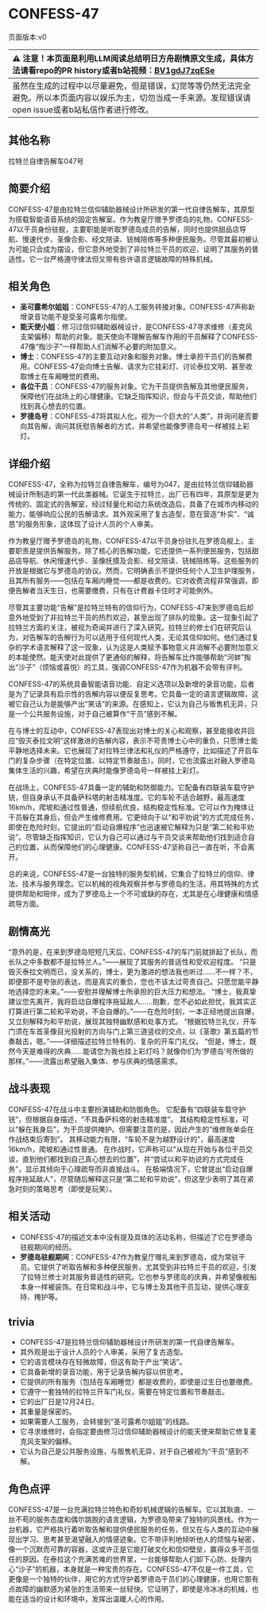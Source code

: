 # CONFESS-47
页面版本:v0
 

| :warning: 注意！本页面是利用LLM阅读总结明日方舟剧情原文生成，具体方法请看repo的PR history或者b站视频：[BV1gdJ7zqESe](https://www.bilibili.com/video/BV1gdJ7zqESe/)         |
|:----------------------------|
| 虽然在生成的过程中以尽量避免，但是错误，幻觉等等仍然无法完全避免。所以本页面内容以娱乐为主，切勿当成一手来源。发现错误请open issue或者b站私信作者进行修改。|



## 其他名称
拉特兰自律告解车047号
## 简要介绍
CONFESS-47是由拉特兰信仰辅助器械设计所研发的第一代自律告解车，其原型为搭载智能语音系统的固定告解室。作为教皇厅赠予罗德岛的礼物，CONFESS-47以干员身份驻舰，主要职能是听取罗德岛成员的告解，同时也提供甜品店导航、慢速代步、圣像合影、经文陪读、铳械陪练等多种便民服务。尽管其最初被认为可能只会成为摆设，但它意外地受到了非拉特兰干员的欢迎，证明了其服务的普适性。它一台严格遵守律法但又带有些许语言逻辑故障的特殊机械。
## 相关角色
-   **圣可露希尔姐姐**：CONFESS-47的人工服务转接对象。CONFESS-47声称新增录音功能不是受圣可露希尔指使。
-   **能天使小姐**：修习过信仰辅助器械设计，是CONFESS-47寻求维修（麦克风支架偏移）帮助的对象。能天使向不理解告解车作用的干员解释了CONFESS-47像“掏沙子”一样帮助人们消解不必要的附加意义。
-   **博士**：CONFESS-47的主要互动对象和服务对象。博士承担干员们的告解费用。CONFESS-47会向博士告解、请求为它挂彩灯、讨论泰拉文明、甚至收取博士在车厢睡觉的费用。
-   **各位干员**：CONFESS-47的服务对象。它为干员提供告解及其他便民服务，保障他们在战场上的心理健康。它缺乏指挥知识，但会与干员交谈，帮助他们找到真心想去的位置。
-   **罗德岛号**：CONFESS-47将其拟人化，视为一个巨大的“人类”，并询问是否要向其告解，询问其抚慰告解者的方式，并希望也能像罗德岛号一样被挂上彩灯。
## 详细介绍
CONFESS-47，全称为拉特兰自律告解车，编号为047，是由拉特兰信仰辅助器械设计所制造的第一代此类器械。它诞生于拉特兰，出厂已有四年，其原型是更为传统的、固定式的告解室，经过轻量化和动力系统改造后，具备了在城市内移动的能力，能够响应公民的告解请求。其外观采用了复古造型，意在营造“朴实”、“诚恳”的服务形象，这体现了设计人员的个人审美。

作为教皇厅赠予罗德岛的礼物，CONFESS-47以干员身份驻扎在罗德岛舰上，主要职责是提供告解服务。除了核心的告解功能，它还提供一系列便民服务，包括甜品店导航、休闲慢速代步、圣像抚摸及合影、经文陪读、铳械陪练等。这些服务的开放是根据它与罗德岛的协议。然而，它明确表示不提供任何个人卫生护理服务，且其所有服务——包括在车厢内睡觉——都是收费的。它对收费流程非常强调，即便告解者当天生日，也需要缴费，只有在计费器卡住时才可能例外。

尽管其主要功能“告解”是拉特兰特有的信仰行为，CONFESS-47来到罗德岛后却意外地受到了非拉特兰干员的热烈欢迎，甚至出现了排队的现象。这一现象引起了拉特兰方面的关注，被视为奇闻并进行了深入研究。拉特兰的修士们在研究后认为，对告解车的告解行为可以适用于任何现代人类，无论其信仰如何。他们通过复杂的学术语言解释了这一现象，认为这是人类赋予事物意义并消解不必要附加意义的本能使然。能天使对此提供了更通俗的解释，将告解车比作能够帮助“河蚌”掏出“沙子”（烦恼或喜悦）的工具，强调CONFESS-47作为机器不会带有评判。

CONFESS-47的系统具备智能语音功能、自定义选项以及新增的录音功能，后者是为了记录具有启示性的告解内容以便反复思考。它具备一定的语言逻辑故障，这被它自己认为是能够产出“笑话”的来源。在感知上，它认为自己与贩售机无异，只是一个公共服务设施，对于自己被算作“干员”感到不解。

在与博士的互动中，CONFESS-47表现出对博士的关心和观察，甚至能接收并回应“毁灭泰拉文明”这样激进的告解内容，表示不苛责博士心中的重负，只愿博士能平静地选择未来。它也展现了对拉特兰律法和礼仪的严格遵守，比如描述了开启车门的复杂步骤（在特定位置、以特定节奏敲击）。同时，它也流露出对融入罗德岛集体生活的兴趣，希望在庆典时能像罗德岛号一样被挂上彩灯。

在战场上，CONFESS-47具备一定的辅助和防御能力。它配备有四联装车载守护铳，但自身承认不具备萨科塔的射击精准度。它的车轮不适合越野，最高速度16km/h，爬坡和通过性普通，但续航优良，结构稳定性标准。它可以作为掩体让干员躲在其身后，但会产生维修费用。它更倾向于以“和平劝说”的方式完成任务，即使在危险时刻，它提出的“启动自爆程序”也迅速被它解释为只是“第二轮和平劝说”。尽管缺乏指挥知识，它认为自己可以通过与干员交谈来帮助他们找到适合自己的位置，从而保障他们的心理健康。CONFESS-47坚称自己一直在听，不会离开。

总的来说，CONFESS-47是一台独特的服务型机械，它集合了拉特兰的信仰、律法、技术与服务理念。它以机械的视角观察并参与罗德岛的生活，用其特殊的方式提供帮助和陪伴，成为了罗德岛上一个不可或缺的存在，尤其是在心理健康和情感疏导方面。
## 剧情高光
“意外的是，在来到罗德岛短短几天后，CONFESS-47的车门前就排起了长队，而长队之中多数都不是拉特兰人。”——展现了其服务的普适性和受欢迎程度。
“只是毁灭泰拉文明而已，没关系的，博士，更为激进的想法我也听过......不一样？不，即便那不是夸张的表达，而是真实的重负，您也不该太过苛责自己。只愿您能平静地选择您的未来。”——安慰并理解博士所承担的巨大压力和想法。
“博士，我真挚建议您先离开，我将启动自爆程序拖延敌人......抱歉，您不必如此担忧，我其实正打算进行第二轮和平劝说，不会自爆的。”——在危险时刻，一本正经地提出自爆，又立刻解释为和平劝说，展现其独特幽默感和处事方式。
“根据拉特兰礼仪，开车门须在车首圣像目光投射的方向与门上第三道竖纹的交点，以《圣歌》第五篇的节奏敲击，嗯。”——详细描述拉特兰特有的、复杂的开车门礼仪。
“但是，博士，既然今天是难得的庆典......能请您为我也挂上彩灯吗？就像你们为‘罗德岛’号所做的那样。”——流露出希望融入集体、参与庆典的情感需求。
## 战斗表现
CONFESS-47在战斗中主要扮演辅助和防御角色。
它配备有“四联装车载守护铳”，但根据自身描述，“不具备萨科塔的射击精准度”。
其结构稳定性标准，可以“躲在我身后”，为干员提供掩护。但需要注意的是，因此产生的“维修账单会在作战结束后寄到”。
其移动能力有限，“车轮不是为越野设计的”，最高速度16km/h，爬坡和通过性普通。
在作战时，它声称可以“从现在开始与各位干员交谈，直到他们都找到自己真心想去的位置”，并“尝试以和平劝说的方式完成任务”，显示其倾向于心理疏导而非直接战斗。
在极端情况下，它曾提出“启动自爆程序拖延敌人”，尽管随后解释这只是“第二轮和平劝说”，但这至少表明了其在紧急时刻的策略思考（即使是玩笑）。
## 相关活动
-   CONFESS-47的描述文本中没有提及具体的活动名称，但描述了它在罗德岛驻舰期间的经历。
-   **罗德岛驻舰期间**：CONFESS-47作为教皇厅赠礼来到罗德岛，成为常驻干员。它提供了听取告解和多种便民服务，尤其受到非拉特兰干员的欢迎，引发了拉特兰修士对其服务普适性的研究。它也参与罗德岛的庆典，并希望像舰船本身一样被装饰。在日常和战斗中，它与博士及其他干员互动，提供心理支持、掩护等。
## trivia
*   CONFESS-47是拉特兰信仰辅助器械设计所研发的第一代自律告解车。
*   其外观是出于设计人员的个人审美，采用了复古造型。
*   它的语言模块存在轻微故障，但这有助于产出“笑话”。
*   它具备新增的录音功能，用于记录告解内容以供思考。
*   它提供的所有服务（包括在车厢睡觉）都是收费的，即使是过生日也要缴费。
*   它遵守一套独特的拉特兰开车门礼仪，需要在特定位置和节奏敲击。
*   它的出厂日是12月24日。
*   其重量是保密的。
*   如果需要人工服务，会转接到“圣可露希尔姐姐”的线路。
*   它寻求维修时，会指定要由修习过信仰辅助器械设计的能天使来帮助它修复麦克风支架的偏移。
*   它认为自己是公共服务设施，与贩售机无异，对于自己被视为“干员”感到不解。
## 角色点评
CONFESS-47是一台充满拉特兰特色和奇妙机械逻辑的告解车。它以其耿直、一丝不苟的服务态度和偶尔跳脱的语言逻辑，为罗德岛带来了独特的风景线。作为一台机器，它严格执行着听取告解和提供便民服务的任务，但又在与人类的互动中展现出学习、思考甚至渴望融入的情感迹象。它不带评判地倾听他人的烦恼与秘密，像一个沉默而可靠的容器，这或许正是它能打破文化和信仰壁垒，赢得众多干员信任的原因。在泰拉这个充满苦难的世界里，一台能够帮助人们卸下心防、处理内心“沙子”的机器，本身就是一种宝贵的存在。CONFESS-47不仅是一件工具，它更像是一个独特的伙伴，用它的方式守护着罗德岛干员们的心理健康，也用它那有点故障的幽默感为紧张的生活带来一丝轻快。它证明了，即使是冷冰冰的机械，也能在适当的设计和环境中，发挥出温暖人心的作用。
